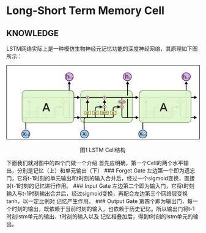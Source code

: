 # Long-Short Term Memory Cell
## KNOWLEDGE
LSTM网络实际上是一种模仿生物神经元记忆功能的深度神经网络，其原理如下图所示：  
<div align="center">
<img style="flex-grow:1; flex-shrink:1; border: 1px solid black;" src="./lstmcell.png" width="900" alt="cluster" />
</div>
<p align="center">图1 LSTM Cell结构</p>  
下面我们就对图中的四个门做一个介绍  
首先应明确，第一个Cell的两个水平输出，分别是记忆（上）和单元输出（下）  
### Forget Gate
左边第一个即为遗忘门，它将t-1时刻的单元输出和t时刻的输入合并后，经过一个sigmoid变换，直接对t-1时刻的记忆进行作用。
### Input Gate
左边第二个即为输入门，它将t时刻输入与t-1时刻输出合并后，经过sigmoid变换，再配合左边第三个网络层变换tanh，以一定比例对  
记忆产生作用。
### Output Gate
第四个即为输出门，每一个时刻的输出，既依赖于当前时刻的输入，也依赖于历史记忆。所以输出门将t-1时刻lstm单元的输出、t时刻的输入以及  
记忆相叠加后，得到t时刻的lstm单元的输出。
